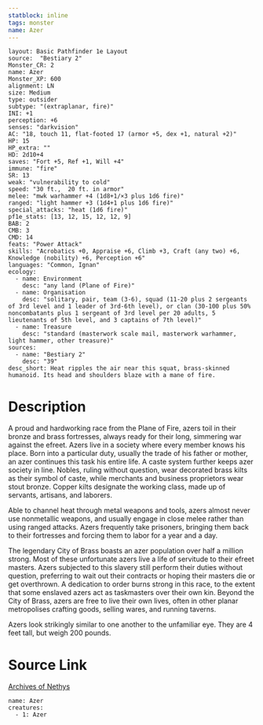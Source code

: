 ```yaml
---
statblock: inline
tags: monster
name: Azer
---
```

```statblock
layout: Basic Pathfinder 1e Layout
source:  "Bestiary 2"
Monster_CR: 2
name: Azer
Monster_XP: 600
alignment: LN
size: Medium
type: outsider
subtype: "(extraplanar, fire)"
INI: +1
perception: +6
senses: "darkvision"
AC: "18, touch 11, flat-footed 17 (armor +5, dex +1, natural +2)"
HP: 15
HP_extra: ""
HD: 2d10+4
saves: "Fort +5, Ref +1, Will +4"
immune: "fire"
SR: 13
weak: "vulnerability to cold"
speed: "30 ft.,  20 ft. in armor"
melee: "mwk warhammer +4 (1d8+1/×3 plus 1d6 fire)"
ranged: "light hammer +3 (1d4+1 plus 1d6 fire)"
special_attacks: "heat (1d6 fire)"
pf1e_stats: [13, 12, 15, 12, 12, 9]
BAB: 2
CMB: 3
CMD: 14
feats: "Power Attack"
skills: "Acrobatics +0, Appraise +6, Climb +3, Craft (any two) +6, Knowledge (nobility) +6, Perception +6"
languages: "Common, Ignan"
ecology:
  - name: Environment
    desc: "any land (Plane of Fire)"
  - name: Organisation
    desc: "solitary, pair, team (3-6), squad (11-20 plus 2 sergeants of 3rd level and 1 leader of 3rd-6th level), or clan (30-100 plus 50% noncombatants plus 1 sergeant of 3rd level per 20 adults, 5 lieutenants of 5th level, and 3 captains of 7th level)"
  - name: Treasure
    desc: "standard (masterwork scale mail, masterwork warhammer, light hammer, other treasure)"
sources:
  - name: "Bestiary 2"
    desc: "39"
desc_short: Heat ripples the air near this squat, brass-skinned humanoid. Its head and shoulders blaze with a mane of fire. 
```
# Description
A proud and hardworking race from the Plane of Fire, azers toil in their bronze and brass fortresses, always ready for their long, simmering war against the efreet. Azers live in a society where every member knows his place. Born into a particular duty, usually the trade of his father or mother, an azer continues this task his entire life. A caste system further keeps azer society in line. Nobles, ruling without question, wear decorated brass kilts as their symbol of caste, while merchants and business proprietors wear stout bronze. Copper kilts designate the working class, made up of servants, artisans, and laborers. 

Able to channel heat through metal weapons and tools, azers almost never use nonmetallic weapons, and usually engage in close melee rather than using ranged attacks. Azers frequently take prisoners, bringing them back to their fortresses and forcing them to labor for a year and a day. 

The legendary City of Brass boasts an azer population over half a million strong. Most of these unfortunate azers live a life of servitude to their efreet masters. Azers subjected to this slavery still perform their duties without question, preferring to wait out their contracts or hoping their masters die or get overthrown. A dedication to order burns strong in this race, to the extent that some enslaved azers act as taskmasters over their own kin. Beyond the City of Brass, azers are free to live their own lives, often in other planar metropolises crafting goods, selling wares, and running taverns. 

Azers look strikingly similar to one another to the unfamiliar eye. They are 4 feet tall, but weigh 200 pounds.
# Source Link
[Archives of Nethys](https://aonprd.com/MonsterDisplay.aspx?ItemName=Azer)
```encounter-table
name: Azer
creatures:
  - 1: Azer
```
